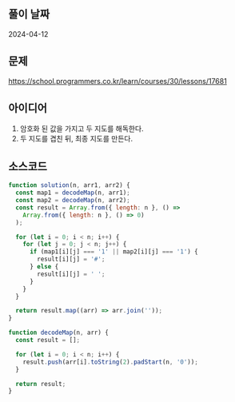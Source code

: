 ## 풀이 날짜

2024-04-12

## 문제

https://school.programmers.co.kr/learn/courses/30/lessons/17681

## 아이디어

1. 암호화 된 값을 가지고 두 지도를 해독한다.
2. 두 지도를 겹친 뒤, 최종 지도를 만든다.

## 소스코드

```js
function solution(n, arr1, arr2) {
  const map1 = decodeMap(n, arr1);
  const map2 = decodeMap(n, arr2);
  const result = Array.from({ length: n }, () =>
    Array.from({ length: n }, () => 0)
  );

  for (let i = 0; i < n; i++) {
    for (let j = 0; j < n; j++) {
      if (map1[i][j] === '1' || map2[i][j] === '1') {
        result[i][j] = '#';
      } else {
        result[i][j] = ' ';
      }
    }
  }

  return result.map((arr) => arr.join(''));
}

function decodeMap(n, arr) {
  const result = [];

  for (let i = 0; i < n; i++) {
    result.push(arr[i].toString(2).padStart(n, '0'));
  }

  return result;
}
```
